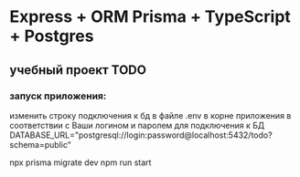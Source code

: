 # Express + ORM Prisma + TypeScript + Postgres
## учебный проект TODO

### запуск приложения:
изменить строку подключения к бд в файле .env в корне приложения
в соответствии с Ваши логином и паролем для подключения к БД
DATABASE_URL="postgresql://login:password@localhost:5432/todo?schema=public"

npx prisma migrate dev
npm run start
